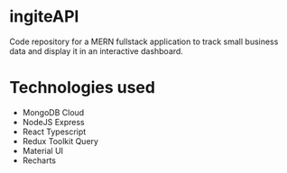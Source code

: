# ingiteAPI

Code repository for a MERN fullstack application to track small business data and display it in an interactive dashboard.

# Technologies used
* MongoDB Cloud 
* NodeJS Express
* React Typescript
* Redux Toolkit Query
* Material UI
* Recharts 



